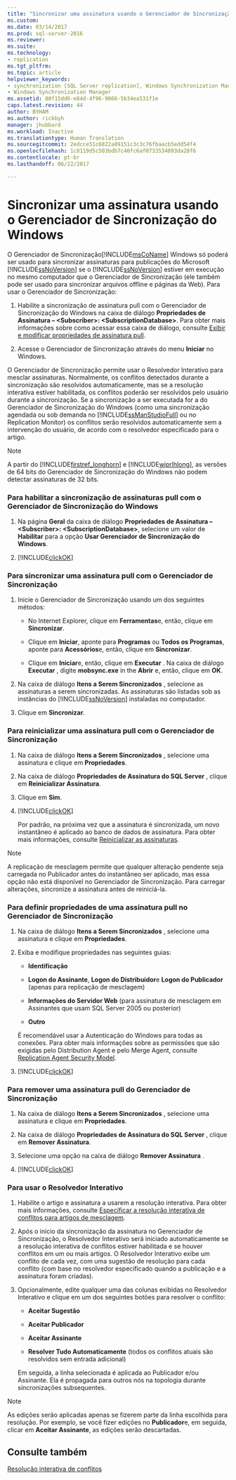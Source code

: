 ```yaml
---
title: "Sincronizar uma assinatura usando o Gerenciador de Sincronização do Windows | Microsoft Docs"
ms.custom: 
ms.date: 03/14/2017
ms.prod: sql-server-2016
ms.reviewer: 
ms.suite: 
ms.technology:
- replication
ms.tgt_pltfrm: 
ms.topic: article
helpviewer_keywords:
- synchronization [SQL Server replication], Windows Synchronization Manager
- Windows Synchronization Manager
ms.assetid: 80f15dd6-e84d-4f96-9866-5b34ea531f1e
caps.latest.revision: 44
author: BYHAM
ms.author: rickbyh
manager: jhubbard
ms.workload: Inactive
ms.translationtype: Human Translation
ms.sourcegitcommit: 2edcce51c6822a89151c3c3c76fbaacb5edd54f4
ms.openlocfilehash: 1c8119d5c503bdb7c40fc6af0733534093da28f6
ms.contentlocale: pt-br
ms.lasthandoff: 06/22/2017

---
```

# <a name="synchronize-a-subscription-using-windows-synchronization-manager"></a>Sincronizar uma assinatura usando o Gerenciador de Sincronização do Windows
  O Gerenciador de Sincronização[!INCLUDE[msCoName](../../includes/msconame-md.md)] Windows só poderá ser usado para sincronizar assinaturas para publicações do Microsoft [!INCLUDE[ssNoVersion](../../includes/ssnoversion-md.md)] se o [!INCLUDE[ssNoVersion](../../includes/ssnoversion-md.md)] estiver em execução no mesmo computador que o Gerenciador de Sincronização (ele também pode ser usado para sincronizar arquivos offline e páginas da Web). Para usar o Gerenciador de Sincronização:  
  
1.  Habilite a sincronização de assinatura pull com o Gerenciador de Sincronização do Windows na caixa de diálogo **Propriedades de Assinatura – \<Subscriber>: \<SubscriptionDatabase>**. Para obter mais informações sobre como acessar essa caixa de diálogo, consulte [Exibir e modificar propriedades de assinatura pull](../../relational-databases/replication/view-and-modify-pull-subscription-properties.md).  
  
2.  Acesse o Gerenciador de Sincronização através do menu **Iniciar** no Windows.  
  
 O Gerenciador de Sincronização permite usar o Resolvedor Interativo para mesclar assinaturas. Normalmente, os conflitos detectados durante a sincronização são resolvidos automaticamente, mas se a resolução interativa estiver habilitada, os conflitos poderão ser resolvidos pelo usuário durante a sincronização. Se a sincronização a ser executada for a do Gerenciador de Sincronização do Windows (como uma sincronização agendada ou sob demanda no [!INCLUDE[ssManStudioFull](../../includes/ssmanstudiofull-md.md)] ou no Replication Monitor) os conflitos serão resolvidos automaticamente sem a intervenção do usuário, de acordo com o resolvedor especificado para o artigo.  
  
> [!NOTE]  
>  A partir do [!INCLUDE[firstref_longhorn](../../includes/firstref-longhorn-md.md)] e [!INCLUDE[wiprlhlong](../../includes/wiprlhlong-md.md)], as versões de 64 bits do Gerenciador de Sincronização do Windows não podem detectar assinaturas de 32 bits.  
  
### <a name="to-enable-the-synchronization-of-pull-subscriptions-with-windows-synchronization-manager"></a>Para habilitar a sincronização de assinaturas pull com o Gerenciador de Sincronização do Windows  
  
1.  Na página **Geral** da caixa de diálogo **Propriedades de Assinatura – \<Subscriber>: \<SubscriptionDatabase>**, selecione um valor de **Habilitar** para a opção **Usar Gerenciador de Sincronização do Windows**.  
  
2.  [!INCLUDE[clickOK](../../includes/clickok-md.md)]  
  
### <a name="to-synchronize-a-pull-subscription-with-synchronization-manager"></a>Para sincronizar uma assinatura pull com o Gerenciador de Sincronização  
  
1.  Inicie o Gerenciador de Sincronização usando um dos seguintes métodos:  
  
    -   No Internet Explorer, clique em **Ferramentas**e, então, clique em **Sincronizar**.  
  
    -   Clique em **Iniciar**, aponte para **Programas** ou **Todos os Programas**, aponte para **Acessórios**e, então, clique em **Sincronizar**.  
  
    -   Clique em **Iniciar**e, então, clique em **Executar** . Na caixa de diálogo **Executar** , digite **mobsync.exe** in the **Abrir** e, então, clique em **OK**.  
  
2.  Na caixa de diálogo **Itens a Serem Sincronizados** , selecione as assinaturas a serem sincronizadas. As assinaturas são listadas sob as instâncias do [!INCLUDE[ssNoVersion](../../includes/ssnoversion-md.md)] instaladas no computador.  
  
3.  Clique em **Sincronizar**.  
  
### <a name="to-reinitialize-a-pull-subscription-with-synchronization-manager"></a>Para reinicializar uma assinatura pull com o Gerenciador de Sincronização  
  
1.  Na caixa de diálogo **Itens a Serem Sincronizados** , selecione uma assinatura e clique em **Propriedades**.  
  
2.  Na caixa de diálogo **Propriedades de Assinatura do SQL Server** , clique em **Reinicializar Assinatura**.  
  
3.  Clique em **Sim**.  
  
4.  [!INCLUDE[clickOK](../../includes/clickok-md.md)]  
  
     Por padrão, na próxima vez que a assinatura é sincronizada, um novo instantâneo é aplicado ao banco de dados de assinatura. Para obter mais informações, consulte [Reinicializar as assinaturas](../../relational-databases/replication/reinitialize-subscriptions.md).  
  
> [!NOTE]  
>  A replicação de mesclagem permite que qualquer alteração pendente seja carregada no Publicador antes do instantâneo ser aplicado, mas essa opção não está disponível no Gerenciador de Sincronização. Para carregar alterações, sincronize a assinatura antes de reiniciá-la.  
  
### <a name="to-set-properties-for-a-pull-subscription-in-synchronization-manager"></a>Para definir propriedades de uma assinatura pull no Gerenciador de Sincronização  
  
1.  Na caixa de diálogo **Itens a Serem Sincronizados** , selecione uma assinatura e clique em **Propriedades**.  
  
2.  Exiba e modifique propriedades nas seguintes guias:  
  
    -   **Identificação**  
  
    -   **Logon do Assinante**, **Logon do Distribuidor**e **Logon do Publicador** (apenas para replicação de mesclagem)  
  
    -   **Informações do Servidor Web** (para assinatura de mesclagem em Assinantes que usam SQL Server 2005 ou posterior)  
  
    -   **Outro**  
  
     É recomendável usar a Autenticação do Windows para todas as conexões. Para obter mais informações sobre as permissões que são exigidas pelo Distribution Agent e pelo Merge Agent, consulte [Replication Agent Security Model](../../relational-databases/replication/security/replication-agent-security-model.md).  
  
3.  [!INCLUDE[clickOK](../../includes/clickok-md.md)]  
  
### <a name="to-remove-a-pull-subscription-from-synchronization-manager"></a>Para remover uma assinatura pull do Gerenciador de Sincronização  
  
1.  Na caixa de diálogo **Itens a Serem Sincronizados** , selecione uma assinatura e clique em **Propriedades**.  
  
2.  Na caixa de diálogo **Propriedades de Assinatura do SQL Server** , clique em **Remover Assinatura**.  
  
3.  Selecione uma opção na caixa de diálogo **Remover Assinatura** .  
  
4.  [!INCLUDE[clickOK](../../includes/clickok-md.md)]  
  
### <a name="to-use-the-interactive-resolver"></a>Para usar o Resolvedor Interativo  
  
1.  Habilite o artigo e assinatura a usarem a resolução interativa. Para obter mais informações, consulte [Especificar a resolução interativa de conflitos para artigos de mesclagem](../../relational-databases/replication/publish/specify-interactive-conflict-resolution-for-merge-articles.md).  
  
2.  Após o início da sincronização da assinatura no Gerenciador de Sincronização, o Resolvedor Interativo será iniciado automaticamente se a resolução interativa de conflitos estiver habilitada e se houver conflitos em um ou mais artigos. O Resolvedor Interativo exibe um conflito de cada vez, com uma sugestão de resolução para cada conflito (com base no resolvedor especificado quando a publicação e a assinatura foram criadas).  
  
3.  Opcionalmente, edite qualquer uma das colunas exibidas no Resolvedor Interativo e clique em um dos seguintes botões para resolver o conflito:  
  
    -   **Aceitar Sugestão**  
  
    -   **Aceitar Publicador**  
  
    -   **Aceitar Assinante**  
  
    -   **Resolver Tudo Automaticamente** (todos os conflitos atuais são resolvidos sem entrada adicional)  
  
     Em seguida, a linha selecionada é aplicada ao Publicador e/ou Assinante. Ela é propagada para outros nós na topologia durante sincronizações subsequentes.  
  
> [!NOTE]  
>  As edições serão aplicadas apenas se fizerem parte da linha escolhida para resolução. Por exemplo, se você fizer edições no **Publicador**e, em seguida, clicar em **Aceitar Assinante**, as edições serão descartadas.  
  
## <a name="see-also"></a>Consulte também  
 [Resolução interativa de conflitos](../../relational-databases/replication/merge/advanced-merge-replication-conflict-interactive-resolution.md)  
  
  


